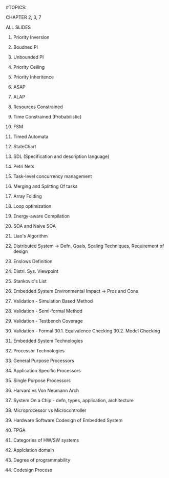 #TOPICS:

CHAPTER 2, 3, 7

ALL SLIDES

1. Priority Inversion
2. Boudned PI
3. Unbounded PI
4. Priority Ceiling
5. Priority Inheritence

6. ASAP
7. ALAP
8. Resources Constrained
9. Time Constrained (Probabilistic)

10. FSM
11. Timed Automata
12. StateChart
13. SDL (Specification and description language)
14. Petri Nets

15. Task-level concurrency management
16. Merging and Splitting Of tasks
17. Array Folding
18. Loop optimization
19. Energy-aware Compilation
20. SOA and Naive SOA
21. Liao's Algorithm

22. Distributed System -> Defn, Goals, Scaling Techniques, Requirement of design
23. Enslows Definition
24. Distri. Sys. Viewpoint
25. Stankovic's List

26. Embedded System Environmental Impact -> Pros and Cons

27. Validation - Simulation Based Method
28. Validation - Semi-formal Method
29. Validation - Testbench Coverage
30. Validation - Formal
    30.1. Equivalence Checking
    30.2. Model Checking

31. Embedded System Technologies
32. Processor Technologies
33. General Purpose Processors
34. Application Specific Processors
35. Single Purpose Processors
36. Harvard vs Von Neumann Arch

37. System On a Chip - defn, types, application, architecture
38. Microprocessor vs Microcontroller

39. Hardware Software Codesign of Embedded System
40. FPGA
41. Categories of HW/SW systems
42. Applciation domain
43. Degree of programmability
44. Codesign Process
